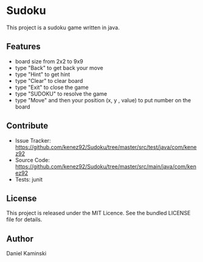 # Sudoku

This project is a sudoku game written in java.

## Features

* board size from 2x2 to 9x9
* type "Back" to get back your move
* type "Hint" to get hint
* type "Clear" to clear board
* type "Exit" to close the game
* type "SUDOKU" to resolve the game
* type "Move" and then your position (x, y , value) to put number on the board

## Contribute

* Issue Tracker: https://github.com/kenez92/Sudoku/tree/master/src/test/java/com/kenez92
* Source Code: https://github.com/kenez92/Sudoku/tree/master/src/main/java/com/kenez92
* Tests: junit

## License

This project is released under the MIT Licence. See the bundled LICENSE file for details.

## Author

Daniel Kaminski
